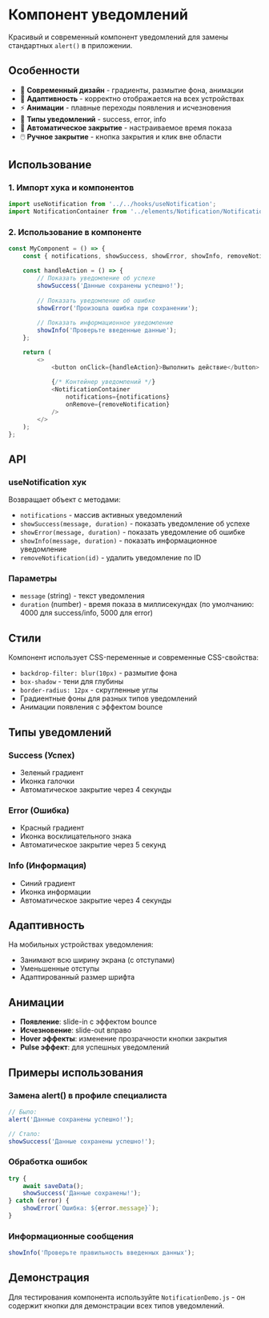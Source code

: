 # Компонент уведомлений

Красивый и современный компонент уведомлений для замены стандартных `alert()` в приложении.

## Особенности

- 🎨 **Современный дизайн** - градиенты, размытие фона, анимации
- 📱 **Адаптивность** - корректно отображается на всех устройствах
- ⚡ **Анимации** - плавные переходы появления и исчезновения
- 🎯 **Типы уведомлений** - success, error, info
- 🔄 **Автоматическое закрытие** - настраиваемое время показа
- 🖱️ **Ручное закрытие** - кнопка закрытия и клик вне области

## Использование

### 1. Импорт хука и компонентов

```javascript
import useNotification from '../../hooks/useNotification';
import NotificationContainer from '../elements/Notification/NotificationContainer';
```

### 2. Использование в компоненте

```javascript
const MyComponent = () => {
    const { notifications, showSuccess, showError, showInfo, removeNotification } = useNotification();

    const handleAction = () => {
        // Показать уведомление об успехе
        showSuccess('Данные сохранены успешно!');
        
        // Показать уведомление об ошибке
        showError('Произошла ошибка при сохранении');
        
        // Показать информационное уведомление
        showInfo('Проверьте введенные данные');
    };

    return (
        <>
            <button onClick={handleAction}>Выполнить действие</button>
            
            {/* Контейнер уведомлений */}
            <NotificationContainer 
                notifications={notifications}
                onRemove={removeNotification}
            />
        </>
    );
};
```

## API

### useNotification хук

Возвращает объект с методами:

- `notifications` - массив активных уведомлений
- `showSuccess(message, duration)` - показать уведомление об успехе
- `showError(message, duration)` - показать уведомление об ошибке  
- `showInfo(message, duration)` - показать информационное уведомление
- `removeNotification(id)` - удалить уведомление по ID

### Параметры

- `message` (string) - текст уведомления
- `duration` (number) - время показа в миллисекундах (по умолчанию: 4000 для success/info, 5000 для error)

## Стили

Компонент использует CSS-переменные и современные CSS-свойства:

- `backdrop-filter: blur(10px)` - размытие фона
- `box-shadow` - тени для глубины
- `border-radius: 12px` - скругленные углы
- Градиентные фоны для разных типов уведомлений
- Анимации появления с эффектом bounce

## Типы уведомлений

### Success (Успех)
- Зеленый градиент
- Иконка галочки
- Автоматическое закрытие через 4 секунды

### Error (Ошибка)  
- Красный градиент
- Иконка восклицательного знака
- Автоматическое закрытие через 5 секунд

### Info (Информация)
- Синий градиент  
- Иконка информации
- Автоматическое закрытие через 4 секунды

## Адаптивность

На мобильных устройствах уведомления:
- Занимают всю ширину экрана (с отступами)
- Уменьшенные отступы
- Адаптированный размер шрифта

## Анимации

- **Появление**: slide-in с эффектом bounce
- **Исчезновение**: slide-out вправо
- **Hover эффекты**: изменение прозрачности кнопки закрытия
- **Pulse эффект**: для успешных уведомлений

## Примеры использования

### Замена alert() в профиле специалиста

```javascript
// Было:
alert('Данные сохранены успешно!');

// Стало:
showSuccess('Данные сохранены успешно!');
```

### Обработка ошибок

```javascript
try {
    await saveData();
    showSuccess('Данные сохранены!');
} catch (error) {
    showError(`Ошибка: ${error.message}`);
}
```

### Информационные сообщения

```javascript
showInfo('Проверьте правильность введенных данных');
```

## Демонстрация

Для тестирования компонента используйте `NotificationDemo.js` - он содержит кнопки для демонстрации всех типов уведомлений.

